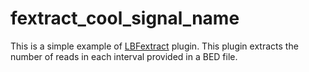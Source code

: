 # fextract_cool_signal_name

This is a simple example of [LBFextract](https://github.com/Isy89/LBF) plugin. 
This plugin extracts the number of reads in each interval provided in a BED file.
